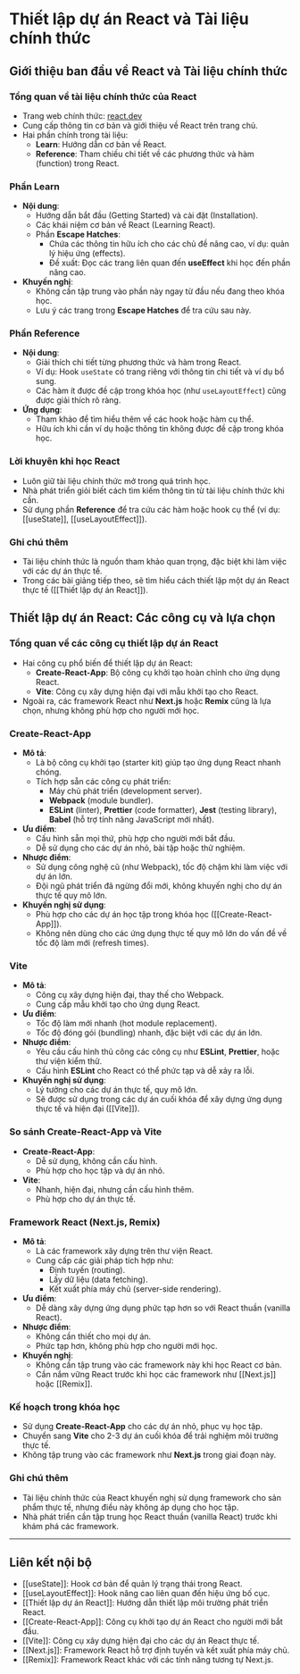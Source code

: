 # Thiết lập dự án React và Tài liệu chính thức

## Giới thiệu ban đầu về React và Tài liệu chính thức

### Tổng quan về tài liệu chính thức của React
- Trang web chính thức: [react.dev](https://react.dev)
- Cung cấp thông tin cơ bản và giới thiệu về React trên trang chủ.
- Hai phần chính trong tài liệu:
  - **Learn**: Hướng dẫn cơ bản về React.
  - **Reference**: Tham chiếu chi tiết về các phương thức và hàm (function) trong React.

### Phần Learn
- **Nội dung**:
  - Hướng dẫn bắt đầu (Getting Started) và cài đặt (Installation).
  - Các khái niệm cơ bản về React (Learning React).
  - Phần **Escape Hatches**:
    - Chứa các thông tin hữu ích cho các chủ đề nâng cao, ví dụ: quản lý hiệu ứng (effects).
    - Đề xuất: Đọc các trang liên quan đến **useEffect** khi học đến phần nâng cao.
- **Khuyến nghị**:
  - Không cần tập trung vào phần này ngay từ đầu nếu đang theo khóa học.
  - Lưu ý các trang trong **Escape Hatches** để tra cứu sau này.

### Phần Reference
- **Nội dung**:
  - Giải thích chi tiết từng phương thức và hàm trong React.
  - Ví dụ: Hook `useState` có trang riêng với thông tin chi tiết và ví dụ bổ sung.
  - Các hàm ít được đề cập trong khóa học (như `useLayoutEffect`) cũng được giải thích rõ ràng.
- **Ứng dụng**:
  - Tham khảo để tìm hiểu thêm về các hook hoặc hàm cụ thể.
  - Hữu ích khi cần ví dụ hoặc thông tin không được đề cập trong khóa học.

### Lời khuyên khi học React
- Luôn giữ tài liệu chính thức [](https://react.dev) mở trong quá trình học.
- Nhà phát triển giỏi biết cách tìm kiếm thông tin từ tài liệu chính thức khi cần.
- Sử dụng phần **Reference** để tra cứu các hàm hoặc hook cụ thể (ví dụ: [[useState]], [[useLayoutEffect]]).

### Ghi chú thêm
- Tài liệu chính thức là nguồn tham khảo quan trọng, đặc biệt khi làm việc với các dự án thực tế.
- Trong các bài giảng tiếp theo, sẽ tìm hiểu cách thiết lập một dự án React thực tế ([[Thiết lập dự án React]]).

## Thiết lập dự án React: Các công cụ và lựa chọn

### Tổng quan về các công cụ thiết lập dự án React
- Hai công cụ phổ biến để thiết lập dự án React:
  - **Create-React-App**: Bộ công cụ khởi tạo hoàn chỉnh cho ứng dụng React.
  - **Vite**: Công cụ xây dựng hiện đại với mẫu khởi tạo cho React.
- Ngoài ra, các framework React như **Next.js** hoặc **Remix** cũng là lựa chọn, nhưng không phù hợp cho người mới học.

### Create-React-App
- **Mô tả**:
  - Là bộ công cụ khởi tạo (starter kit) giúp tạo ứng dụng React nhanh chóng.
  - Tích hợp sẵn các công cụ phát triển:
    - Máy chủ phát triển (development server).
    - **Webpack** (module bundler).
    - **ESLint** (linter), **Prettier** (code formatter), **Jest** (testing library), **Babel** (hỗ trợ tính năng JavaScript mới nhất).
- **Ưu điểm**:
  - Cấu hình sẵn mọi thứ, phù hợp cho người mới bắt đầu.
  - Dễ sử dụng cho các dự án nhỏ, bài tập hoặc thử nghiệm.
- **Nhược điểm**:
  - Sử dụng công nghệ cũ (như Webpack), tốc độ chậm khi làm việc với dự án lớn.
  - Đội ngũ phát triển đã ngừng đổi mới, không khuyến nghị cho dự án thực tế quy mô lớn.
- **Khuyến nghị sử dụng**:
  - Phù hợp cho các dự án học tập trong khóa học ([[Create-React-App]]).
  - Không nên dùng cho các ứng dụng thực tế quy mô lớn do vấn đề về tốc độ làm mới (refresh times).

### Vite
- **Mô tả**:
  - Công cụ xây dựng hiện đại, thay thế cho Webpack.
  - Cung cấp mẫu khởi tạo cho ứng dụng React.
- **Ưu điểm**:
  - Tốc độ làm mới nhanh (hot module replacement).
  - Tốc độ đóng gói (bundling) nhanh, đặc biệt với các dự án lớn.
- **Nhược điểm**:
  - Yêu cầu cấu hình thủ công các công cụ như **ESLint**, **Prettier**, hoặc thư viện kiểm thử.
  - Cấu hình **ESLint** cho React có thể phức tạp và dễ xảy ra lỗi.
- **Khuyến nghị sử dụng**:
  - Lý tưởng cho các dự án thực tế, quy mô lớn.
  - Sẽ được sử dụng trong các dự án cuối khóa để xây dựng ứng dụng thực tế và hiện đại ([[Vite]]).

### So sánh Create-React-App và Vite
- **Create-React-App**:
  - Dễ sử dụng, không cần cấu hình.
  - Phù hợp cho học tập và dự án nhỏ.
- **Vite**:
  - Nhanh, hiện đại, nhưng cần cấu hình thêm.
  - Phù hợp cho dự án thực tế.

### Framework React (Next.js, Remix)
- **Mô tả**:
  - Là các framework xây dựng trên thư viện React.
  - Cung cấp các giải pháp tích hợp như:
    - Định tuyến (routing).
    - Lấy dữ liệu (data fetching).
    - Kết xuất phía máy chủ (server-side rendering).
- **Ưu điểm**:
  - Dễ dàng xây dựng ứng dụng phức tạp hơn so với React thuần (vanilla React).
- **Nhược điểm**:
  - Không cần thiết cho mọi dự án.
  - Phức tạp hơn, không phù hợp cho người mới học.
- **Khuyến nghị**:
  - Không cần tập trung vào các framework này khi học React cơ bản.
  - Cần nắm vững React trước khi học các framework như [[Next.js]] hoặc [[Remix]].

### Kế hoạch trong khóa học
- Sử dụng **Create-React-App** cho các dự án nhỏ, phục vụ học tập.
- Chuyển sang **Vite** cho 2-3 dự án cuối khóa để trải nghiệm môi trường thực tế.
- Không tập trung vào các framework như **Next.js** trong giai đoạn này.

### Ghi chú thêm
- Tài liệu chính thức của React [](https://react.dev) khuyến nghị sử dụng framework cho sản phẩm thực tế, nhưng điều này không áp dụng cho học tập.
- Nhà phát triển cần tập trung học React thuần (vanilla React) trước khi khám phá các framework.

---

## Liên kết nội bộ
- [[useState]]: Hook cơ bản để quản lý trạng thái trong React.
- [[useLayoutEffect]]: Hook nâng cao liên quan đến hiệu ứng bố cục.
- [[Thiết lập dự án React]]: Hướng dẫn thiết lập môi trường phát triển React.
- [[Create-React-App]]: Công cụ khởi tạo dự án React cho người mới bắt đầu.
- [[Vite]]: Công cụ xây dựng hiện đại cho các dự án React thực tế.
- [[Next.js]]: Framework React hỗ trợ định tuyến và kết xuất phía máy chủ.
- [[Remix]]: Framework React khác với các tính năng tương tự Next.js.